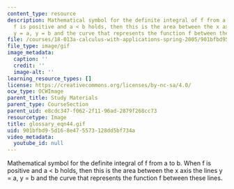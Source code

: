 ```yaml
---
content_type: resource
description: Mathematical symbol for the definite integral of f from a to b. When
  f is positive and a < b holds, then this is the area between the x axis the lines
  y = a, y = b and the curve that represents the function f between these lines.
file: /courses/18-013a-calculus-with-applications-spring-2005/901bfbd95d168e475573128dd5bf734a_glossary_eqn44.gif
file_type: image/gif
image_metadata:
  caption: ''
  credit: ''
  image-alt: ''
learning_resource_types: []
license: https://creativecommons.org/licenses/by-nc-sa/4.0/
ocw_type: OCWImage
parent_title: Study Materials
parent_type: CourseSection
parent_uid: e8cdc347-f062-2f11-96ad-2879f268cc73
resourcetype: Image
title: glossary_eqn44.gif
uid: 901bfbd9-5d16-8e47-5573-128dd5bf734a
video_metadata:
  youtube_id: null
---
```

Mathematical symbol for the definite integral of f from a to b. When f is positive and a < b holds, then this is the area between the x axis the lines y = a, y = b and the curve that represents the function f between these lines.